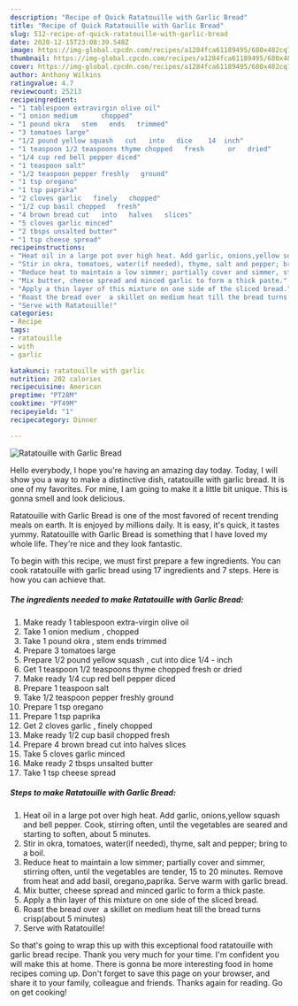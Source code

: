 ```yaml
---
description: "Recipe of Quick Ratatouille with Garlic Bread"
title: "Recipe of Quick Ratatouille with Garlic Bread"
slug: 512-recipe-of-quick-ratatouille-with-garlic-bread
date: 2020-12-15T23:08:39.548Z
image: https://img-global.cpcdn.com/recipes/a1284fca61189495/680x482cq70/ratatouille-with-garlic-bread-recipe-main-photo.jpg
thumbnail: https://img-global.cpcdn.com/recipes/a1284fca61189495/680x482cq70/ratatouille-with-garlic-bread-recipe-main-photo.jpg
cover: https://img-global.cpcdn.com/recipes/a1284fca61189495/680x482cq70/ratatouille-with-garlic-bread-recipe-main-photo.jpg
author: Anthony Wilkins
ratingvalue: 4.7
reviewcount: 25213
recipeingredient:
- "1 tablespoon extravirgin olive oil"
- "1 onion medium      chopped"
- "1 pound okra   stem   ends   trimmed"
- "3 tomatoes large"
- "1/2 pound yellow squash   cut   into   dice    14  inch"
- "1 teaspoon 1/2 teaspoons thyme chopped   fresh      or   dried"
- "1/4 cup red bell pepper diced"
- "1 teaspoon salt"
- "1/2 teaspoon pepper freshly   ground"
- "1 tsp oregano"
- "1 tsp paprika"
- "2 cloves garlic   finely   chopped"
- "1/2 cup basil chopped   fresh"
- "4 brown bread cut   into   halves   slices"
- "5 cloves garlic minced"
- "2 tbsps unsalted butter"
- "1 tsp cheese spread"
recipeinstructions:
- "Heat oil in a large pot over high heat. Add garlic, onions,yellow squash and bell pepper. Cook, stirring often, until the vegetables are seared and starting to soften, about 5 minutes."
- "Stir in okra, tomatoes, water(if needed), thyme, salt and pepper; bring to a boil."
- "Reduce heat to maintain a low simmer; partially cover and simmer, stirring often, until the vegetables are tender, 15 to 20 minutes. Remove from heat and add basil, oregano,paprika. Serve warm with garlic bread."
- "Mix butter, cheese spread and minced garlic to form a thick paste."
- "Apply a thin layer of this mixture on one side of the sliced bread."
- "Roast the bread over  a skillet on medium heat till the bread turns crisp(about 5 minutes)"
- "Serve with Ratatouille!"
categories:
- Recipe
tags:
- ratatouille
- with
- garlic

katakunci: ratatouille with garlic 
nutrition: 202 calories
recipecuisine: American
preptime: "PT28M"
cooktime: "PT49M"
recipeyield: "1"
recipecategory: Dinner

---
```



![Ratatouille with Garlic Bread](https://img-global.cpcdn.com/recipes/a1284fca61189495/680x482cq70/ratatouille-with-garlic-bread-recipe-main-photo.jpg)

Hello everybody, I hope you're having an amazing day today. Today, I will show you a way to make a distinctive dish, ratatouille with garlic bread. It is one of my favorites. For mine, I am going to make it a little bit unique. This is gonna smell and look delicious.



Ratatouille with Garlic Bread is one of the most favored of recent trending meals on earth. It is enjoyed by millions daily. It is easy, it's quick, it tastes yummy. Ratatouille with Garlic Bread is something that I have loved my whole life. They're nice and they look fantastic.


To begin with this recipe, we must first prepare a few ingredients. You can cook ratatouille with garlic bread using 17 ingredients and 7 steps. Here is how you can achieve that.

<!--inarticleads1-->

##### The ingredients needed to make Ratatouille with Garlic Bread:

1. Make ready 1 tablespoon extra-virgin olive oil
1. Take 1 onion medium    ,  chopped
1. Take 1 pound okra ,  stem   ends   trimmed
1. Prepare 3 tomatoes large
1. Prepare 1/2 pound yellow squash ,  cut   into   dice    1/4 - inch
1. Get 1 teaspoon 1/2 teaspoons thyme chopped   fresh      or   dried
1. Make ready 1/4 cup red bell pepper diced
1. Prepare 1 teaspoon salt
1. Take 1/2 teaspoon pepper freshly   ground
1. Prepare 1 tsp oregano
1. Prepare 1 tsp paprika
1. Get 2 cloves garlic ,  finely   chopped
1. Make ready 1/2 cup basil chopped   fresh
1. Prepare 4 brown bread cut   into   halves   slices
1. Take 5 cloves garlic minced
1. Make ready 2 tbsps unsalted butter
1. Take 1 tsp cheese spread




<!--inarticleads2-->

##### Steps to make Ratatouille with Garlic Bread:

1. Heat oil in a large pot over high heat. Add garlic, onions,yellow squash and bell pepper. Cook, stirring often, until the vegetables are seared and starting to soften, about 5 minutes.
1. Stir in okra, tomatoes, water(if needed), thyme, salt and pepper; bring to a boil.
1. Reduce heat to maintain a low simmer; partially cover and simmer, stirring often, until the vegetables are tender, 15 to 20 minutes. Remove from heat and add basil, oregano,paprika. Serve warm with garlic bread.
1. Mix butter, cheese spread and minced garlic to form a thick paste.
1. Apply a thin layer of this mixture on one side of the sliced bread.
1. Roast the bread over  a skillet on medium heat till the bread turns crisp(about 5 minutes)
1. Serve with Ratatouille!




So that's going to wrap this up with this exceptional food ratatouille with garlic bread recipe. Thank you very much for your time. I'm confident you will make this at home. There is gonna be more interesting food in home recipes coming up. Don't forget to save this page on your browser, and share it to your family, colleague and friends. Thanks again for reading. Go on get cooking!
